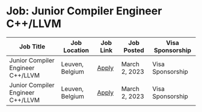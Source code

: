 # Job: Junior Compiler Engineer C++/LLVM

| Job Title | Job Location | Job Link | Job Posted | Visa Sponsorship |
| --- | --- | --- | --- | --- |
| Junior Compiler Engineer C++/LLVM | Leuven, Belgium | [Apply](https://boards.greenhouse.io/guardsquare/jobs/3042671) | March 2, 2023 | Visa Sponsorship |
| Junior Compiler Engineer C++/LLVM | Leuven, Belgium | [Apply](https://boards.greenhouse.io/guardsquare/jobs/3042671) | March 2, 2023 | Visa Sponsorship |
